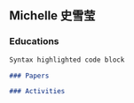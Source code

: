 ## Michelle 史雪莹

### Educations



```markdown
Syntax highlighted code block

### Papers

### Activities

